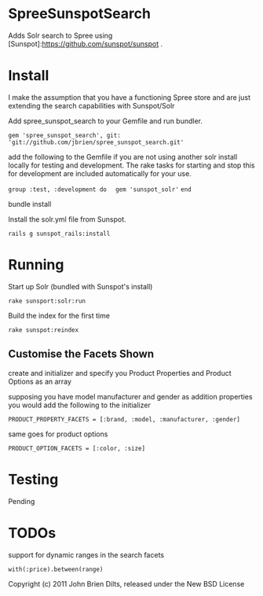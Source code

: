 SpreeSunspotSearch
==================

Adds Solr search to Spree using [Sunspot]:https://github.com/sunspot/sunspot .


Install
=======

I make the assumption that you have a functioning Spree store and are just extending the search capabilities with Sunspot/Solr

Add spree_sunspot_search to your Gemfile and run bundler.

`gem 'spree_sunspot_search', git: 'git://github.com/jbrien/spree_sunspot_search.git'`

add the following to the Gemfile if you are not using another solr install locally for testing and development. The rake tasks for starting and stop this for development are included automatically for your use.

`group :test, :development do`
`  gem 'sunspot_solr'`
`end`

bundle install

Install the solr.yml file from Sunspot.

`rails g sunspot_rails:install`

Running
=======

Start up Solr (bundled with Sunspot's install)

`rake sunsport:solr:run`

Build the index for the first time

`rake sunspot:reindex`

Customise the Facets Shown
--------------------------

create and initializer and specify you Product Properties and Product Options as an array

supposing you have model manufacturer and gender as addition properties you would add the following to the initializer

`PRODUCT_PROPERTY_FACETS = [:brand, :model, :manufacturer, :gender]`

same goes for product options

`PRODUCT_OPTION_FACETS = [:color, :size]`

Testing
=======

Pending

TODOs
=====

support for dynamic ranges in the search facets

`with(:price).between(range)`


Copyright (c) 2011 John Brien Dilts, released under the New BSD License
